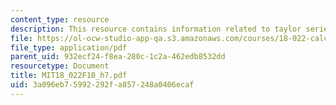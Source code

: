 ```yaml
---
content_type: resource
description: This resource contains information related to taylor series.
file: https://ol-ocw-studio-app-qa.s3.amazonaws.com/courses/18-022-calculus-of-several-variables-fall-2010/3a096eb75992292fa857248a0406ecaf_MIT18_022F10_h7.pdf
file_type: application/pdf
parent_uid: 932ecf24-f8ea-280c-1c2a-462edb8532dd
resourcetype: Document
title: MIT18_022F10_h7.pdf
uid: 3a096eb7-5992-292f-a857-248a0406ecaf
---
```

